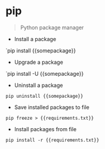 # pip

> Python package manager

- Install a package

`pip install {{somepackage}}

- Upgrade a package

`pip install -U {{somepackage}}

- Uninstall a package

`pip uninstall {{somepackage}}`

- Save installed packages to file

`pip freeze > {{requirements.txt}}`

- Install packages from file

`pip install -r {{requirements.txt}}`